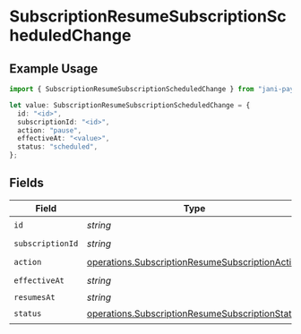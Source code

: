# SubscriptionResumeSubscriptionScheduledChange

## Example Usage

```typescript
import { SubscriptionResumeSubscriptionScheduledChange } from "jani-payments/models/operations";

let value: SubscriptionResumeSubscriptionScheduledChange = {
  id: "<id>",
  subscriptionId: "<id>",
  action: "pause",
  effectiveAt: "<value>",
  status: "scheduled",
};
```

## Fields

| Field                                                                                                              | Type                                                                                                               | Required                                                                                                           | Description                                                                                                        |
| ------------------------------------------------------------------------------------------------------------------ | ------------------------------------------------------------------------------------------------------------------ | ------------------------------------------------------------------------------------------------------------------ | ------------------------------------------------------------------------------------------------------------------ |
| `id`                                                                                                               | *string*                                                                                                           | :heavy_check_mark:                                                                                                 | N/A                                                                                                                |
| `subscriptionId`                                                                                                   | *string*                                                                                                           | :heavy_check_mark:                                                                                                 | N/A                                                                                                                |
| `action`                                                                                                           | [operations.SubscriptionResumeSubscriptionAction](../../models/operations/subscriptionresumesubscriptionaction.md) | :heavy_check_mark:                                                                                                 | N/A                                                                                                                |
| `effectiveAt`                                                                                                      | *string*                                                                                                           | :heavy_check_mark:                                                                                                 | N/A                                                                                                                |
| `resumesAt`                                                                                                        | *string*                                                                                                           | :heavy_minus_sign:                                                                                                 | N/A                                                                                                                |
| `status`                                                                                                           | [operations.SubscriptionResumeSubscriptionStatus](../../models/operations/subscriptionresumesubscriptionstatus.md) | :heavy_check_mark:                                                                                                 | N/A                                                                                                                |